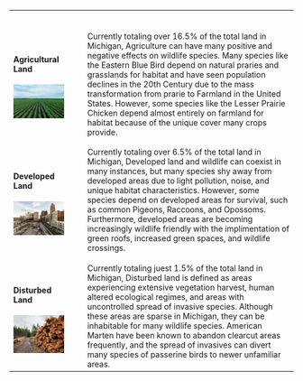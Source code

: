 <table style='width:100%'>
<tr>
<th><h4> </h4></th>
<th><h4> </h4></th>
<th><h4> </h4></th>
</tr>
<tr>
<td><h4>Agricultural Land</h4><img src='ag.jpg' width = '200'></td>
<td><h4> </h4></td>
<td style="padding-left:20px; padding-top:10px">Currently totaling over 16.5% of the total land in Michigan, Agriculture can have many positive and
negative effects on wildlife species. Many species like the Eastern Blue Bird depend on natural praries and
grasslands for habitat and have seen population declines in the 20th Century due to the mass transformation from prarie to 
Farmland in the United States. However, some species like the Lesser Prairie Chicken depend almost entirely on farmland for habitat because of the unique cover many crops provide.</td>
</tr>
<tr><td></td></tr>
<tr>
<td><h4>Developed Land</h4><img style = 'display: block; margin-left: 10; margin-right: auto;' src='development.jpg' width = '200'></td>
<td><h4> </h4></td>
<td style="padding-left:20px; padding-top:10px">Currently totaling over 6.5% of the total land in Michigan, Developed land and wildlife can coexist in many instances, but many species shy away from 
developed areas due to light pollution, noise, and unique habitat characteristics. However, some species depend on developed areas for survival, such as common Pigeons, Raccoons, and Opossoms.
Furthermore, developed areas are becoming increasingly wildlife friendly with the implimentation of green roofs, increased green spaces, and wildlife crossings.</td>
</tr>
<tr><td></td></tr>
<tr>
<td><h4>Disturbed Land</h4><img style = 'display: block; margin-left: 10; margin-right: auto;' src='disturbed.jpg' width = '200'></td>
<td><h4> </h4></td>
<td style="padding-left:20px; padding-top:10px">Currently totaling juest 1.5% of the total land in Michigan, Disturbed land is defined as areas experiencing extensive vegetation harvest, human altered ecological regimes,
and areas with uncontrolled spread of invasive species. Although these areas are sparse in Michigan, they can be inhabitable for many wildlife species. American Marten have been known to abandon clearcut areas frequently, and the spread of invasives can 
divert many species of passerine birds to newer unfamiliar areas.</td>
</tr>
</table>